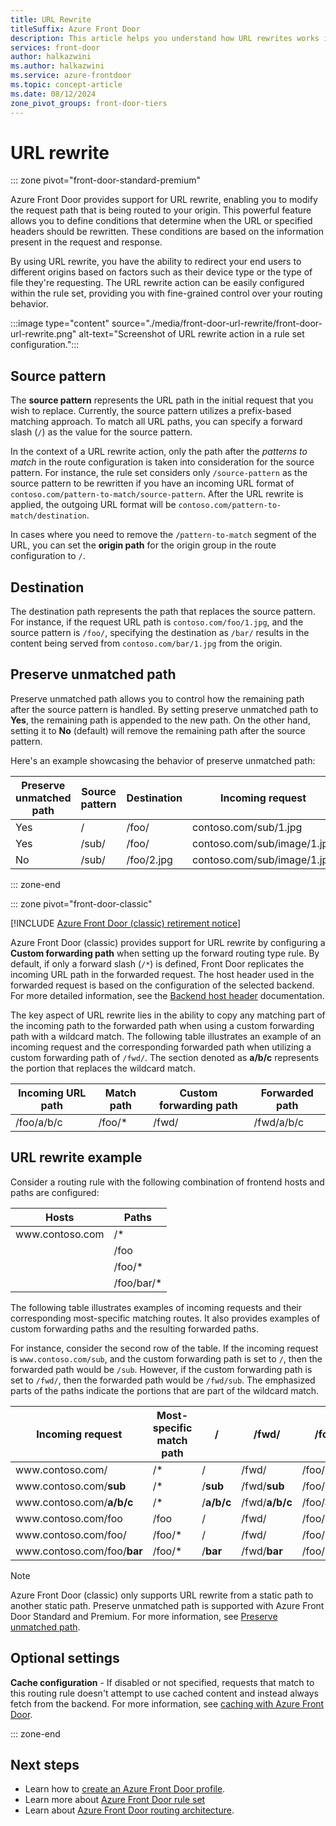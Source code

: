 ```yaml
---
title: URL Rewrite
titleSuffix: Azure Front Door
description: This article helps you understand how URL rewrites works in Azure Front Door.
services: front-door
author: halkazwini
ms.author: halkazwini
ms.service: azure-frontdoor
ms.topic: concept-article
ms.date: 08/12/2024
zone_pivot_groups: front-door-tiers
---
```


# URL rewrite 

::: zone pivot="front-door-standard-premium"

Azure Front Door provides support for URL rewrite, enabling you to modify the request path that is being routed to your origin. This powerful feature allows you to define conditions that determine when the URL or specified headers should be rewritten. These conditions are based on the information present in the request and response.

By using URL rewrite, you have the ability to redirect your end users to different origins based on factors such as their device type or the type of file they're requesting. The URL rewrite action can be easily configured within the rule set, providing you with fine-grained control over your routing behavior.

:::image type="content" source="./media/front-door-url-rewrite/front-door-url-rewrite.png" alt-text="Screenshot of URL rewrite action in a rule set configuration.":::

## Source pattern

The **source pattern** represents the URL path in the initial request that you wish to replace. Currently, the source pattern utilizes a prefix-based matching approach. To match all URL paths, you can specify a forward slash (`/`) as the value for the source pattern.

In the context of a URL rewrite action, only the path after the *patterns to match* in the route configuration is taken into consideration for the source pattern. For instance, the rule set considers only `/source-pattern` as the source pattern to be rewritten if you have an incoming URL format of `contoso.com/pattern-to-match/source-pattern`. After the URL rewrite is applied, the outgoing URL format will be `contoso.com/pattern-to-match/destination`.

In cases where you need to remove the `/pattern-to-match` segment of the URL, you can set the **origin path** for the origin group in the route configuration to `/`.

## Destination

The destination path represents the path that replaces the source pattern. For instance, if the request URL path is `contoso.com/foo/1.jpg`, and the source pattern is `/foo/`, specifying the destination as `/bar/` results in the content being served from `contoso.com/bar/1.jpg` from the origin.

## Preserve unmatched path

Preserve unmatched path allows you to control how the remaining path after the source pattern is handled. By setting preserve unmatched path to **Yes**, the remaining path is appended to the new path. On the other hand, setting it to **No** (default) will remove the remaining path after the source pattern.

Here's an example showcasing the behavior of preserve unmatched path:

| Preserve unmatched path | Source pattern | Destination | Incoming request | Content served from origin |
|--|--|--|--|--|
| Yes | / | /foo/ | contoso.com/sub/1.jpg | /foo/sub/1.jpg |
| Yes | /sub/ | /foo/ | contoso.com/sub/image/1.jpg | /foo/image/1.jpg |
| No | /sub/ | /foo/2.jpg | contoso.com/sub/image/1.jpg | /foo/2.jpg |

::: zone-end

::: zone pivot="front-door-classic"

[!INCLUDE [Azure Front Door (classic) retirement notice](../../includes/front-door-classic-retirement.md)]

Azure Front Door (classic) provides support for URL rewrite by configuring a **Custom forwarding path** when setting up the forward routing type rule. By default, if only a forward slash (`/*`) is defined, Front Door replicates the incoming URL path in the forwarded request. The host header used in the forwarded request is based on the configuration of the selected backend. For more detailed information, see the [Backend host header](origin.md#origin-host-header) documentation.

The key aspect of URL rewrite lies in the ability to copy any matching part of the incoming path to the forwarded path when using a custom forwarding path with a wildcard match. The following table illustrates an example of an incoming request and the corresponding forwarded path when utilizing a custom forwarding path of `/fwd/`. The section denoted as **a/b/c** represents the portion that replaces the wildcard match.

| Incoming URL path | Match path | Custom forwarding path | Forwarded path |
|--|--|--|--|
| /foo/a/b/c | /foo/* | /fwd/ |  /fwd/a/b/c |

## URL rewrite example

Consider a routing rule with the following combination of frontend hosts and paths are configured:

| Hosts | Paths |
|--|--|
| www\.contoso.com | /\* |
|  | /foo |
|  | /foo/\* |
|  | /foo/bar/\* |

The following table illustrates examples of incoming requests and their corresponding most-specific matching routes. It also provides examples of custom forwarding paths and the resulting forwarded paths.

For instance, consider the second row of the table. If the incoming request is `www.contoso.com/sub`, and the custom forwarding path is set to `/`, then the forwarded path would be `/sub`. However, if the custom forwarding path is set to `/fwd/`, then the forwarded path would be `/fwd/sub`. The emphasized parts of the paths indicate the portions that are part of the wildcard match.


| Incoming request | Most-specific match path | / | /fwd/ | /foo/ | /foo/bar/ |
|--|--|--|--|--|--|
| www\.contoso.com/ | /\* | / | /fwd/ | /foo/ | /foo/bar/ |
| www\.contoso.com/**sub** | /\* | /**sub** | /fwd/**sub** | /foo/**sub** | /foo/bar/**sub** |
| www\.contoso.com/**a/b/c** | /\* | /**a/b/c** | /fwd/**a/b/c** | /foo/**a/b/c** | /foo/bar/**a/b/c** |
| www\.contoso.com/foo | /foo | / | /fwd/ | /foo/ | /foo/bar/ |
| www\.contoso.com/foo/ | /foo/\* | / | /fwd/ | /foo/ | /foo/bar/ |
| www\.contoso.com/foo/**bar** | /foo/\* | /**bar** | /fwd/**bar** | /foo/**bar** | /foo/bar/**bar** |

> [!NOTE]
> Azure Front Door (classic) only supports URL rewrite from a static path to another static path. Preserve unmatched path is supported with Azure Front Door Standard and Premium. For more information, see [Preserve unmatched path](front-door-url-rewrite.md#preserve-unmatched-path).
> 

## Optional settings

**Cache configuration** - If disabled or not specified, requests that match to this routing rule doesn't attempt to use cached content and instead always fetch from the backend. For more information, see [caching with Azure Front Door](front-door-caching.md).

::: zone-end

## Next steps

- Learn how to [create an Azure Front Door profile](create-front-door-portal.md).
- Learn more about [Azure Front Door rule set](front-door-rules-engine.md)
- Learn about [Azure Front Door routing architecture](front-door-routing-architecture.md).
